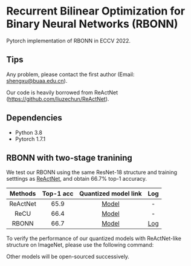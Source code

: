 # Recurrent Bilinear Optimization for Binary Neural Networks (RBONN)
Pytorch implementation of RBONN in ECCV 2022.
## Tips

Any problem, please contact the first author (Email: shengxu@buaa.edu.cn). 

Our code is heavily borrowed from ReActNet (https://github.com/liuzechun/ReActNet).
## Dependencies
* Python 3.8
* Pytorch 1.7.1

## RBONN with two-stage tranining

We test our RBONN using the same ResNet-18 structure and training setttings as [ReActNet](https://github.com/liuzechun/ReActNet), and obtain 66.7% top-1 accuracy.

| Methods | Top-1 acc | Quantized model link |Log|
|:-------:|:---------:|:--------------------:|:---:|
|ReActNet |  65.9     | [Model](https://github.com/liuzechun/ReActNet#models) |-|
| ReCU    |  66.4     | [Model](https://drive.google.com/drive/folders/1vukw5yU0gLQlERmI9_dE4R4V1eg59mEI?usp=sharing)        |-|
| RBONN    |  66.7     | [Model]()        |[Log]()|


To verify the performance of our quantized models with ReActNet-like structure on ImageNet, please use the following command:



Other models will be open-sourced successively.
